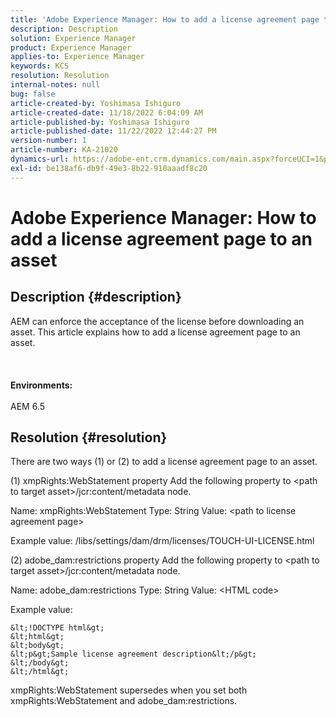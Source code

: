 ```yaml
---
title: 'Adobe Experience Manager: How to add a license agreement page to an asset'
description: Description
solution: Experience Manager
product: Experience Manager
applies-to: Experience Manager
keywords: KCS
resolution: Resolution
internal-notes: null
bug: false
article-created-by: Yoshimasa Ishiguro
article-created-date: 11/18/2022 6:04:09 AM
article-published-by: Yoshimasa Ishiguro
article-published-date: 11/22/2022 12:44:27 PM
version-number: 1
article-number: KA-21020
dynamics-url: https://adobe-ent.crm.dynamics.com/main.aspx?forceUCI=1&pagetype=entityrecord&etn=knowledgearticle&id=fd1aefcc-0667-ed11-9561-6045bd006239
exl-id: be138af6-db9f-49e3-8b22-910aaadf8c20
---
```

# Adobe Experience Manager: How to add a license agreement page to an asset

## Description {#description}

AEM can enforce the acceptance of the license before downloading an asset. This article explains how to add a license agreement page to an asset.<br><br> <br><br><b>Environments:</b><br><br>AEM 6.5

## Resolution {#resolution}


There are two ways (1) or (2) to add a license agreement page to an asset.

(1) xmpRights:WebStatement property
Add the following property to &lt;path to target asset&gt;/jcr:content/metadata node.

Name: xmpRights:WebStatement
Type: String
Value: &lt;path to license agreement page&gt;

Example value: /libs/settings/dam/drm/licenses/TOUCH-UI-LICENSE.html

(2) adobe_dam:restrictions property
Add the following property to &lt;path to target asset&gt;/jcr:content/metadata node.

Name: adobe_dam:restrictions
Type: String
Value: &lt;HTML code&gt;

Example value:






```
&lt;!DOCTYPE html&gt;
&lt;html&gt;
&lt;body&gt;
&lt;p&gt;Sample license agreement description&lt;/p&gt;
&lt;/body&gt;
&lt;/html&gt;
```




xmpRights:WebStatement supersedes when you set both xmpRights:WebStatement and adobe_dam:restrictions.
